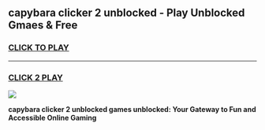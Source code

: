 
## capybara clicker 2 unblocked - Play Unblocked Gmaes & Free
<h3>
<a href="https://news.freeplayer.one?title=capybara_clicker_2_unblocked&ref=16F">CLICK TO PLAY</a></h3>
<hr>

<h3>
<a href="https://news.freeplayer.one?title=capybara_clicker_2_unblocked&ref=16F">CLICK 2 PLAY</a>
  
</h3>

<a href="https://news.freeplayer.one?title=capybara_clicker_2_unblocked&ref=16F/"><img src="https://clearcache.store/games.png"></a>


**capybara clicker 2 unblocked games unblocked: Your Gateway to Fun and Accessible Online Gaming**
